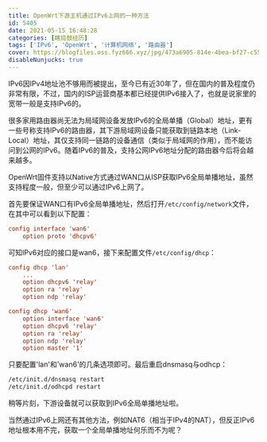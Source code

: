 ```yaml
---
title: OpenWrt下游主机通过IPv6上网的一种方法
id: 5405
date: 2021-05-15 16:48:28
categories: [瞎捣鼓经历]
tags: ['IPv6', 'OpenWrt', '计算机网络', '路由器']
cover: https://blogfiles.oss.fyz666.xyz/jpg/473a6905-814e-4bea-bf27-c559d2d73d2f.jpg
disableNunjucks: true
---
```


IPv6因IPv4地址池不够用而被提出，至今已有近30年了，但在国内的普及程度仍非常有限，不过，国内的ISP运营商基本都已经提供IPv6接入了，也就是说家里的宽带一般是支持IPv6的。

很多家用路由器尚无法为局域网设备发放IPv6的全局单播（Global）地址，更有一些号称支持IPv6的路由器，其下游局域网设备只能获取到链路本地（Link-Local）地址，其仅支持同一链路的设备通信（类似于局域网的作用），而不能访问到公网的IPv6。随着IPv6的普及，支持公网IPv6地址分配的路由器今后将会越来越多。


OpenWrt固件支持以Native方式通过WAN口从ISP获取IPv6全局单播地址，虽然支持程度一般，但至少可以通过IPv6上网了。


首先要保证WAN口有IPv6全局单播地址，然后打开`/etc/config/network`文件，在其中可以看到以下配置：

```ini
config interface 'wan6'
    option proto 'dhcpv6'
```

可知IPv6对应的接口是wan6，接下来配置文件`/etc/config/dhcp`：

```ini
config dhcp 'lan'
	...
	option dhcpv6 'relay'
	option ra 'relay'
	option ndp 'relay'

config dhcp 'wan6'
	option interface 'wan6'
	option dhcpv6 'relay'
	option ra 'relay'
	option ndp 'relay'
	option master '1'
```

只要配置'lan'和'wan6'的几条选项即可。最后重启dnsmasq与odhcp：

```bash
/etc/init.d/dnsmasq restart
/etc/init.d/odhcpd restart
```

稍等片刻，下游设备就可以获取到IPv6全局单播地址啦。


当然通过IPv6上网还有其他方法，例如NAT6（相当于IPv4的NAT），但反正IPv6地址根本用不完，获取一个全局单播地址何乐而不为呢？
